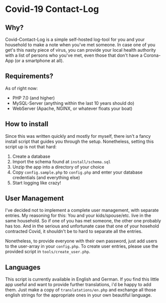 # Covid-19 Contact-Log

## Why?

Covid-Contact-Log is a simple self-hosted log-tool for you and your household to make a note when you've met someone.
In case one of you get's this nasty piece of virus, you can provide your local health authority with a
list of persons who you've met, even those that don't have a Corona-App (or a smartphone at all).

## Requirements?
As of right now:

* PHP 7.0 (and higher)
* MySQL-Server (anything within the last 10 years should do)
* WebServer (Apache, NGINX, or whatever floats your boat)

## How to install

Since this was written quickly and mostly for myself, there isn't
a fancy install script that guides you through the setup.
Nonetheless, setting this script up is not that hard:

1. Create a database
2. Import the schema found at ```install/schema.sql```
3. Unzip the app into a directory of your choice
4. Copy ```config.sample.php``` to ```config.php``` and enter your database
   credentials (and everything else)
5. Start logging like crazy!

## User Management

I've decided not to implement a complete user management, with
separate entries. My reasoning for this: You and your kids/spouse/etc.
live in the same household. So if one of you has met someone,
the other one probably has too. And in the serious and unfortunate
case that one of your hosehold contracted Covid, it shouldn't be to
hard to separate all the entries.

Nonetheless, to provide everyone with their own password, just
add users to the user-array in your ```config.php```.
To create user entries, please use the provided script in ```tools/create_user.php```.

## Languages

This script is currently available in English and German.
If you find this little app useful and want to provide further
translations, i'd be happy to add them.
Just make a copy of ```translatations/en.php``` and exchange all
those english strings for the appropriate ones in your own beautiful language.


